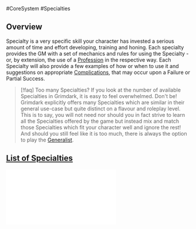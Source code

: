 #CoreSystem #Specialties
## Overview
Specialty is a very specific skill your character has invested a serious amount of time and effort developing, training and honing. Each specialty provides the GM with a set of mechanics and rules for using the Specialty - or, by extension, the use of a [Profession](/SkillSystem/Profession.md) in the respective way.
Each Specialty will also provide a few examples of how or when to use it and suggestions on appropriate [Complications](/SkillSystem/Complications.md), that may occur upon a Failure or Partial Success.


>[!faq] Too many Specialties?
>If you look at the number of available Specialties in Grimdark, it is easy to feel overwhelmed. Don't be! Grimdark explicitly offers many Specialties which are similar in their general use-case but quite distinct on a flavour and roleplay level. 
>This is to say, you will not need nor should you in fact strive to learn all the Specialties offered by the game but instead mix and match those Specialties which fit your character well and ignore the rest!
>And should you still feel like it is too much, there is always the option to play the [Generalist](/SkillSystem/Generalist%20Playstyle.md).

## [List of Specialties](</SkillSystem/List of Specialties.md>)
![/SkillSystem/List of Specialties](/SkillSystem/List%20of%20Specialties.md)